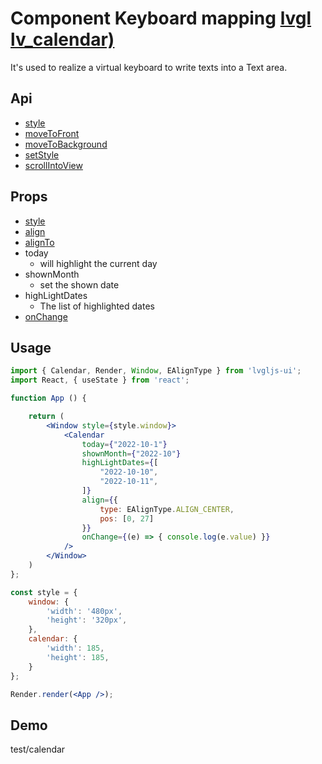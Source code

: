 # Component Keyboard mapping [lvgl lv_calendar)](https://docs.lvgl.io/master/widgets/calendar.html#overview)

It's used to realize a virtual keyboard to write texts into a Text area.

## Api
- [style](../api/style.md)
- [moveToFront](../api/moveToFront.md)
- [moveToBackground](../api/moveToBackground.md)
- [setStyle](../api/setStyle.md)
- [scrollIntoView](../api/scrollIntoView.md)

## Props
- [style](../props/style.md)
- [align](../props/align.md)
- [alignTo](../props/alignTo.md)
- today
  - will highlight the current day
- shownMonth
  - set the shown date
- highLightDates
  - The list of highlighted dates
- [onChange](../props/onChange/1.md)

## Usage
```jsx
import { Calendar, Render, Window, EAlignType } from 'lvgljs-ui';
import React, { useState } from 'react';

function App () {

    return (
        <Window style={style.window}>
            <Calendar
                today={"2022-10-1"}
                shownMonth={"2022-10"}
                highLightDates={[
                    "2022-10-10",
                    "2022-10-11",
                ]}
                align={{
                    type: EAlignType.ALIGN_CENTER,
                    pos: [0, 27]
                }}
                onChange={(e) => { console.log(e.value) }}
            />
        </Window>
    )
};

const style = {
    window: {
        'width': '480px',
        'height': '320px',
    },
    calendar: {
        'width': 185,
        'height': 185,
    }
};

Render.render(<App />);
```

## Demo
test/calendar
